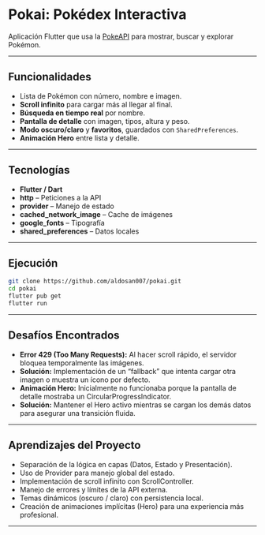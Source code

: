 # Pokai: Pokédex Interactiva

Aplicación Flutter que usa la [PokeAPI](https://pokeapi.co/) para mostrar, buscar y explorar Pokémon.

---

## Funcionalidades
- Lista de Pokémon con número, nombre e imagen.  
- **Scroll infinito** para cargar más al llegar al final.  
- **Búsqueda en tiempo real** por nombre.  
- **Pantalla de detalle** con imagen, tipos, altura y peso.  
- **Modo oscuro/claro** y **favoritos**, guardados con `SharedPreferences`.  
- **Animación Hero** entre lista y detalle.  

---

## Tecnologías
- **Flutter / Dart**  
- **http** – Peticiones a la API  
- **provider** – Manejo de estado  
- **cached_network_image** – Cache de imágenes  
- **google_fonts** – Tipografía  
- **shared_preferences** – Datos locales  

---

## Ejecución
```bash
git clone https://github.com/aldosan007/pokai.git
cd pokai
flutter pub get
flutter run
```

---

## Desafíos Encontrados
- **Error 429 (Too Many Requests):** Al hacer scroll rápido, el servidor bloquea temporalmente las imágenes.
- **Solución:** Implementación de un “fallback” que intenta cargar otra imagen o muestra un ícono por defecto.
- **Animación Hero:** Inicialmente no funcionaba porque la pantalla de detalle mostraba un CircularProgressIndicator.
- **Solución:** Mantener el Hero activo mientras se cargan los demás datos para asegurar una transición fluida.

---

## Aprendizajes del Proyecto
- Separación de la lógica en capas (Datos, Estado y Presentación).
- Uso de Provider para manejo global del estado.
- Implementación de scroll infinito con ScrollController.
- Manejo de errores y límites de la API externa.
- Temas dinámicos (oscuro / claro) con persistencia local.
- Creación de animaciones implícitas (Hero) para una experiencia más profesional.

---